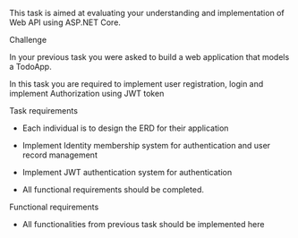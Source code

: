This task is aimed at evaluating your understanding and implementation of Web API using ASP.NET Core.

Challenge

In your previous task you were asked to build a web application that models a TodoApp.

In this task you are required to implement user registration, login and implement Authorization using JWT token

Task requirements

- Each individual is to design the ERD for their application

- Implement Identity membership system for authentication and user record management

- Implement JWT authentication system for authentication

- All functional requirements should be completed.

Functional requirements

- All functionalities from previous task should be implemented here
